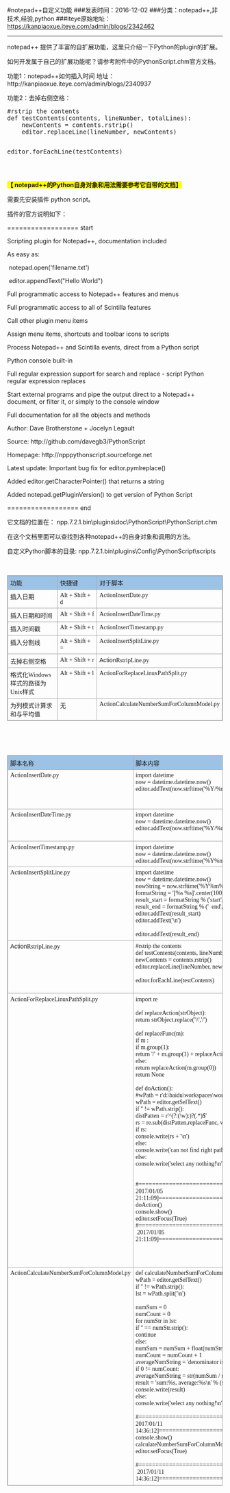 #notepad++自定义功能
###发表时间：2016-12-02
###分类：notepad++,非技术,经验,python
###iteye原始地址：<a href="https://kanpiaoxue.iteye.com/admin/blogs/2342462" target="_blank">https://kanpiaoxue.iteye.com/admin/blogs/2342462</a>

---

<div class="iteye-blog-content-contain"> 
 <p style="font-size: 14px;">notepad++ 提供了丰富的自扩展功能，这里只介绍一下Python的plugin的扩展。</p> 
 <p style="font-size: 14px;">如何开发属于自己的扩展功能呢？请参考附件中的PythonScript.chm官方文档。</p> 
 <p style="font-size: 14px;">功能1：notepad++如何插入时间 地址：http://kanpiaoxue.iteye.com/admin/blogs/2340937</p> 
 <p style="font-size: 14px;">功能2：去掉右侧空格：</p> 
 <pre name="code" class="python">#rstrip the contents
def testContents(contents, lineNumber, totalLines):                
	newContents = contents.rstrip()
	editor.replaceLine(lineNumber, newContents)

editor.forEachLine(testContents)</pre> 
 <p style="font-size: 14px;">&nbsp;</p> 
 <p style="font-size: 14px;"><span style="background-color: #ffff00;"><strong>【&nbsp;notepad++的Python自身对象和用法需要参考它自带的文档】</strong></span></p> 
 <p style="font-size: 14px;">需要先安装插件 python script。</p> 
 <p style="font-size: 14px;">插件的官方说明如下：</p> 
 <p style="font-size: 14px;">================== start</p> 
 <p>Scripting plugin for Notepad++, documentation included</p> 
 <p>As easy as:</p> 
 <p>&nbsp;notepad.open('filename.txt')</p> 
 <p>&nbsp;editor.appendText("Hello World")</p> 
 <p>Full programmatic access to Notepad++ features and menus</p> 
 <p>Full programmatic access to all of Scintilla features</p> 
 <p>Call other plugin menu items</p> 
 <p>Assign menu items, shortcuts and toolbar icons to scripts</p> 
 <p>Process Notepad++ and Scintilla events, direct from a Python script</p> 
 <p>Python console built-in</p> 
 <p>Full regular expression support for search and replace - script Python regular expression replaces</p> 
 <p>Start external programs and pipe the output direct to a Notepad++ document, or filter it, or simply to the console window</p> 
 <p>Full documentation for all the objects and methods</p> 
 <p>Author: Dave Brotherstone + Jocelyn Legault</p> 
 <p>Source: http://github.com/davegb3/PythonScript</p> 
 <p>Homepage: http://npppythonscript.sourceforge.net</p> 
 <p>Latest update: Important bug fix for editor.pymlreplace()</p> 
 <p>Added editor.getCharacterPointer() that returns a string</p> 
 <p>Added notepad.getPluginVersion() to get version of Python Script</p> 
 <p style="font-size: 14px;">================== end</p> 
 <p style="font-size: 14px;">它文档的位置在：&nbsp;npp.7.2.1.bin\plugins\doc\PythonScript\PythonScript.chm</p> 
 <p style="font-size: 14px;">在这个文档里面可以查找到各种notepad++的自身对象和调用的方法。</p> 
 <p style="font-size: 14px;">自定义Python脚本的目录:&nbsp;npp.7.2.1.bin\plugins\Config\PythonScript\scripts</p> 
 <p style="font-size: 14px;">&nbsp;</p> 
 <div style="direction: ltr;"> 
  <table style="direction: ltr; border-collapse: collapse; border-style: solid; border-color: #A3A3A3; border-width: 1pt;" border="1" cellspacing="0" cellpadding="0">
   <tbody> 
    <tr> 
     <td style="border-style: solid; border-color: #A3A3A3; border-width: 1pt; background-color: #9cc3e5; vertical-align: top; width: 1.2402in; padding: 4pt 4pt 4pt 4pt;"> <p style="margin: 0in; font-family: SimSun; font-size: 10.5pt;">功能</p> </td> 
     <td style="border-style: solid; border-color: #A3A3A3; border-width: 1pt; background-color: #9cc3e5; vertical-align: top; width: .9916in; padding: 4pt 4pt 4pt 4pt;"> <p style="margin: 0in; font-family: SimSun; font-size: 10.5pt;">快捷键</p> </td> 
     <td style="border-style: solid; border-color: #A3A3A3; border-width: 1pt; background-color: #9cc3e5; vertical-align: top; width: 1.7284in; padding: 4pt 4pt 4pt 4pt;"> <p style="margin: 0in; font-family: SimSun; font-size: 10.5pt;">对于脚本</p> </td> 
    </tr> 
    <tr> 
     <td style="border-style: solid; border-color: #A3A3A3; border-width: 1pt; vertical-align: top; width: 1.2402in; padding: 4pt 4pt 4pt 4pt;"> <p style="margin: 0in; font-family: SimSun; font-size: 10.5pt;">插入日期</p> </td> 
     <td style="border-style: solid; border-color: #A3A3A3; border-width: 1pt; vertical-align: top; width: .9916in; padding: 4pt 4pt 4pt 4pt;"> <p style="margin: 0in; font-family: Calibri; font-size: 10.5pt;" lang="en-US">Alt + Shift + d</p> </td> 
     <td style="border-style: solid; border-color: #A3A3A3; border-width: 1pt; vertical-align: top; width: 1.7284in; padding: 4pt 4pt 4pt 4pt;"> <p style="margin: 0in; font-family: Calibri; font-size: 10.5pt;">ActionInsertDate.py</p> </td> 
    </tr> 
    <tr> 
     <td style="border-style: solid; border-color: #A3A3A3; border-width: 1pt; vertical-align: top; width: 1.2402in; padding: 4pt 4pt 4pt 4pt;"> <p style="margin: 0in; font-family: SimSun; font-size: 10.5pt;">插入日期和时间</p> </td> 
     <td style="border-style: solid; border-color: #A3A3A3; border-width: 1pt; vertical-align: top; width: .9916in; padding: 4pt 4pt 4pt 4pt;"> <p style="margin: 0in; font-family: Calibri; font-size: 10.5pt;" lang="en-US">Alt + Shift + f</p> </td> 
     <td style="border-style: solid; border-color: #A3A3A3; border-width: 1pt; vertical-align: top; width: 1.7284in; padding: 4pt 4pt 4pt 4pt;"> <p style="margin: 0in; font-family: Calibri; font-size: 10.5pt;">ActionInsertDateTime.py</p> </td> 
    </tr> 
    <tr> 
     <td style="border-style: solid; border-color: #A3A3A3; border-width: 1pt; vertical-align: top; width: 1.2402in; padding: 4pt 4pt 4pt 4pt;"> <p style="margin: 0in; font-family: SimSun; font-size: 10.5pt;">插入时间戳</p> </td> 
     <td style="border-style: solid; border-color: #A3A3A3; border-width: 1pt; vertical-align: top; width: .9916in; padding: 4pt 4pt 4pt 4pt;"> <p style="margin: 0in; font-family: Calibri; font-size: 10.5pt;" lang="en-US">Alt + Shift + t</p> </td> 
     <td style="border-style: solid; border-color: #A3A3A3; border-width: 1pt; vertical-align: top; width: 1.7284in; padding: 4pt 4pt 4pt 4pt;"> <p style="margin: 0in; font-family: Calibri; font-size: 10.5pt;">ActionInsertTimestamp.py</p> </td> 
    </tr> 
    <tr> 
     <td style="border-style: solid; border-color: #A3A3A3; border-width: 1pt; vertical-align: top; width: 1.2402in; padding: 4pt 4pt 4pt 4pt;"> <p style="margin: 0in; font-family: SimSun; font-size: 10.5pt;">插入分割线</p> </td> 
     <td style="border-style: solid; border-color: #A3A3A3; border-width: 1pt; vertical-align: top; width: .9916in; padding: 4pt 4pt 4pt 4pt;"> <p style="margin: 0in; font-family: Calibri; font-size: 10.5pt;" lang="en-US">Alt + Shift + =</p> </td> 
     <td style="border-style: solid; border-color: #A3A3A3; border-width: 1pt; vertical-align: top; width: 1.7284in; padding: 4pt 4pt 4pt 4pt;"> <p style="margin: 0in; font-family: Calibri; font-size: 10.5pt;"><span style="font-family: Calibri;">ActionInsertSplitLine.py</span></p> </td> 
    </tr> 
    <tr> 
     <td style="border-style: solid; border-color: #A3A3A3; border-width: 1pt; vertical-align: top; width: 1.2402in; padding: 4pt 4pt 4pt 4pt;"> <p style="margin: 0in; font-family: SimSun; font-size: 10.5pt;">去掉右侧空格</p> </td> 
     <td style="border-style: solid; border-color: #A3A3A3; border-width: 1pt; vertical-align: top; width: .9916in; padding: 4pt 4pt 4pt 4pt;"> <p style="margin: 0in; font-family: Calibri; font-size: 10.5pt;" lang="en-US">Alt + Shift + r</p> </td> 
     <td style="border-style: solid; border-color: #A3A3A3; border-width: 1pt; vertical-align: top; width: 1.7284in; padding: 4pt 4pt 4pt 4pt;"> <p style="margin: 0in; font-family: Calibri; font-size: 10.5pt;"><span style="font-size: 1em; font-family: Helvetica, Tahoma, Arial, sans-serif;">Action</span>RstripLine.py</p> </td> 
    </tr> 
    <tr> 
     <td style="border-style: solid; border-color: #A3A3A3; border-width: 1pt; vertical-align: top; width: 1.2402in; padding: 4pt 4pt 4pt 4pt;"> <p style="margin: 0in; font-family: SimSun; font-size: 10.5pt;">格式化Windows样式的路径为Unix样式</p> </td> 
     <td style="border-style: solid; border-color: #A3A3A3; border-width: 1pt; vertical-align: top; width: .9916in; padding: 4pt 4pt 4pt 4pt;"> <p style="margin: 0in; font-family: Calibri; font-size: 10.5pt;" lang="en-US">Alt + Shift + l</p> </td> 
     <td style="border-style: solid; border-color: #A3A3A3; border-width: 1pt; vertical-align: top; width: 1.7284in; padding: 4pt 4pt 4pt 4pt;"> <p style="margin: 0in; font-family: Calibri; font-size: 10.5pt;"><span>ActionForReplaceLinuxPathSplit.py</span></p> </td> 
    </tr> 
    <tr> 
     <td style="border-style: solid; border-color: #A3A3A3; border-width: 1pt; vertical-align: top; width: 1.2402in; padding: 4pt 4pt 4pt 4pt;"> <p style="margin: 0in; font-family: SimSun; font-size: 10.5pt;">为列模式计算求和与平均值</p> </td> 
     <td style="border-style: solid; border-color: #A3A3A3; border-width: 1pt; vertical-align: top; width: .9916in; padding: 4pt 4pt 4pt 4pt;"> <p style="margin: 0in; font-family: Calibri; font-size: 10.5pt;" lang="en-US">无</p> </td> 
     <td style="border-style: solid; border-color: #A3A3A3; border-width: 1pt; vertical-align: top; width: 1.7284in; padding: 4pt 4pt 4pt 4pt;"> <p style="margin: 0in; font-family: Calibri; font-size: 10.5pt;"><span style="font-family: Calibri;">ActionCalculateNumberSumForColumnModel.py</span></p> </td> 
    </tr> 
   </tbody>
  </table> 
 </div> 
 <p style="font-size: 14px;">&nbsp;</p> 
 <p style="font-size: 14px;">&nbsp;</p> 
 <div style="direction: ltr;"> 
  <table style="direction: ltr; border-collapse: collapse; border-style: solid; border-color: #A3A3A3; border-width: 1pt;" border="1" cellspacing="0" cellpadding="0">
   <tbody> 
    <tr> 
     <td style="border-style: solid; border-color: #A3A3A3; border-width: 1pt; background-color: #9cc3e5; vertical-align: top; width: 1.6791in; padding: 4pt 4pt 4pt 4pt;"> <p style="margin: 0in; font-family: SimSun; font-size: 10.5pt;">脚本名称</p> </td> 
     <td style="border-style: solid; border-color: #A3A3A3; border-width: 1pt; background-color: #9cc3e5; vertical-align: top; width: 3.352in; padding: 4pt 4pt 4pt 4pt;"> <p style="margin: 0in; font-family: SimSun; font-size: 10.5pt;">脚本内容</p> </td> 
    </tr> 
    <tr> 
     <td style="border-style: solid; border-color: #A3A3A3; border-width: 1pt; vertical-align: top; width: 1.6791in; padding: 4pt 4pt 4pt 4pt;"> <p style="margin: 0in; font-family: Calibri; font-size: 10.5pt;">ActionInsertDate.py</p> </td> 
     <td style="border-style: solid; border-color: #A3A3A3; border-width: 1pt; vertical-align: top; width: 3.352in; padding: 4pt 4pt 4pt 4pt;"> <p style="margin: 0in; font-family: Calibri; font-size: 10.5pt;">import datetime</p> <p style="margin: 0in; font-family: Calibri; font-size: 10.5pt;">now = datetime.datetime.now()</p> <p style="margin: 0in; font-family: Calibri; font-size: 10.5pt;">editor.addText(now.strftime('%Y/%m/%d'))</p> <p style="margin: 0in; font-family: Calibri; font-size: 10.5pt;"><br> &nbsp;</p> </td> 
    </tr> 
    <tr> 
     <td style="border-style: solid; border-color: #A3A3A3; border-width: 1pt; vertical-align: top; width: 1.6791in; padding: 4pt 4pt 4pt 4pt;"> <p style="margin: 0in; font-family: Calibri; font-size: 10.5pt;">ActionInsertDateTime.py</p> </td> 
     <td style="border-style: solid; border-color: #A3A3A3; border-width: 1pt; vertical-align: top; width: 3.352in; padding: 4pt 4pt 4pt 4pt;"> <p style="margin: 0in; font-family: Calibri; font-size: 10.5pt;">import datetime</p> <p style="margin: 0in; font-family: Calibri; font-size: 10.5pt;">now = datetime.datetime.now()</p> <p style="margin: 0in; font-family: Calibri; font-size: 10.5pt;">editor.addText(now.strftime('%Y/%m/%d %H:%M'))</p> <p style="margin: 0in; font-family: Calibri; font-size: 10.5pt;">&nbsp;</p> </td> 
    </tr> 
    <tr> 
     <td style="border-style: solid; border-color: #A3A3A3; border-width: 1pt; vertical-align: top; width: 1.6791in; padding: 4pt 4pt 4pt 4pt;"> <p style="margin: 0in; font-family: Calibri; font-size: 10.5pt;">ActionInsertTimestamp.py</p> </td> 
     <td style="border-style: solid; border-color: #A3A3A3; border-width: 1pt; vertical-align: top; width: 3.352in; padding: 4pt 4pt 4pt 4pt;"> <p style="margin: 0in; font-family: Calibri; font-size: 10.5pt;">import datetime</p> <p style="margin: 0in; font-family: Calibri; font-size: 10.5pt;">now = datetime.datetime.now()</p> <p style="margin: 0in; font-family: Calibri; font-size: 10.5pt;">editor.addText(now.strftime('%Y%m%d%H%M%S'))</p> </td> 
    </tr> 
    <tr> 
     <td style="border-style: solid; border-color: #A3A3A3; border-width: 1pt; vertical-align: top; width: 1.6791in; padding: 4pt 4pt 4pt 4pt;"> <p style="margin: 0in; font-family: Calibri; font-size: 10.5pt;"><span style="font-family: Calibri;">ActionInsertSplitLine.py</span></p> </td> 
     <td style="border-style: solid; border-color: #A3A3A3; border-width: 1pt; vertical-align: top; width: 3.352in; padding: 4pt 4pt 4pt 4pt;"> <p style="margin: 0in; font-family: Calibri; font-size: 10.5pt;"><span style="font-family: Calibri;">import datetime</span></p> <p style="margin: 0in; font-family: Calibri; font-size: 10.5pt;"><span style="font-family: Calibri;">now = datetime.datetime.now()</span></p> <p style="margin: 0in; font-family: Calibri; font-size: 10.5pt;"><span style="font-family: Calibri;">nowString = now.strftime('%Y%m%d%H%M%S')</span></p> <p style="margin: 0in; font-family: Calibri; font-size: 10.5pt;"><span style="font-family: Calibri;">formatString = '[%s %s]'.center(100,'=')</span></p> <p style="margin: 0in; font-family: Calibri; font-size: 10.5pt;"><span style="font-family: Calibri;">result_start = formatString % ('start', nowString)</span></p> <p style="margin: 0in; font-family: Calibri; font-size: 10.5pt;"><span style="font-family: Calibri;">result_end = formatString % (' &nbsp;end', nowString)</span></p> <p style="margin: 0in; font-family: Calibri; font-size: 10.5pt;"><span style="font-family: Calibri;">editor.addText(result_start)</span></p> <p style="margin: 0in; font-family: Calibri; font-size: 10.5pt;"><span style="font-family: Calibri;">editor.addText('\n')</span></p> <p style="margin: 0in; font-family: Calibri; font-size: 10.5pt;">&nbsp;</p> <p style="margin: 0in; font-family: Calibri; font-size: 10.5pt;"><span style="font-family: Calibri;">editor.addText(result_end)</span></p> </td> 
    </tr> 
    <tr> 
     <td style="border-style: solid; border-color: #A3A3A3; border-width: 1pt; vertical-align: top; width: 1.6791in; padding: 4pt 4pt 4pt 4pt;"> <p style="margin: 0in; font-family: Calibri; font-size: 10.5pt;"><span style="font-size: 1em; font-family: Helvetica, Tahoma, Arial, sans-serif;">Action</span>RstripLine.py</p> </td> 
     <td style="border-style: solid; border-color: #A3A3A3; border-width: 1pt; vertical-align: top; width: 3.352in; padding: 4pt 4pt 4pt 4pt;"> <p style="margin: 0in; font-family: Calibri; font-size: 10.5pt;">#rstrip the contents</p> <p style="margin: 0in; font-family: Calibri; font-size: 10.5pt;">def testContents(contents, lineNumber, totalLines):&nbsp;&nbsp;&nbsp;&nbsp;&nbsp;&nbsp;&nbsp;&nbsp;&nbsp;&nbsp;&nbsp;&nbsp;&nbsp;&nbsp;&nbsp;</p> <p style="margin: 0in; font-family: Calibri; font-size: 10.5pt;">newContents = contents.rstrip()</p> <p style="margin: 0in; font-family: Calibri; font-size: 10.5pt;">editor.replaceLine(lineNumber, newContents)</p> <p style="margin: 0in; font-family: Calibri; font-size: 10.5pt;">&nbsp;</p> <p style="margin: 0in; font-family: Calibri; font-size: 10.5pt;">editor.forEachLine(testContents)</p> <p style="margin: 0in; font-family: Calibri; font-size: 10.5pt;">&nbsp;</p> </td> 
    </tr> 
    <tr> 
     <td style="border-style: solid; border-color: #A3A3A3; border-width: 1pt; vertical-align: top; width: 1.6791in; padding: 4pt 4pt 4pt 4pt;"> <p style="margin: 0in; font-family: Calibri; font-size: 10.5pt;"><span>ActionForReplaceLinuxPathSplit.py</span></p> </td> 
     <td style="border-style: solid; border-color: #A3A3A3; border-width: 1pt; vertical-align: top; width: 3.352in; padding: 4pt 4pt 4pt 4pt;"> <p style="margin: 0in; font-family: Calibri; font-size: 10.5pt;"><span style="font-family: Calibri;">import re</span></p> <p style="margin: 0in; font-family: Calibri; font-size: 10.5pt;"><span style="font-family: Calibri;">&nbsp;</span></p> <p style="margin: 0in; font-family: Calibri; font-size: 10.5pt;"><span style="font-family: Calibri;">def replaceAction(strObject):</span></p> <p style="margin: 0in; font-family: Calibri; font-size: 10.5pt;"><span style="font-family: Calibri;">return strObject.replace('\\','/')</span></p> <p style="margin: 0in; font-family: Calibri; font-size: 10.5pt;"><span style="font-family: Calibri;">&nbsp;</span></p> <p style="margin: 0in; font-family: Calibri; font-size: 10.5pt;"><span style="font-family: Calibri;">def replaceFunc(m):</span></p> <p style="margin: 0in; font-family: Calibri; font-size: 10.5pt;"><span style="font-family: Calibri;">if m :</span></p> <p style="margin: 0in; font-family: Calibri; font-size: 10.5pt;"><span style="font-family: Calibri;">if m.group(1):</span></p> <p style="margin: 0in; font-family: Calibri; font-size: 10.5pt;"><span style="font-family: Calibri;">return '/' + m.group(1) + replaceAction(m.group(2))</span></p> <p style="margin: 0in; font-family: Calibri; font-size: 10.5pt;"><span style="font-family: Calibri;">else:</span></p> <p style="margin: 0in; font-family: Calibri; font-size: 10.5pt;"><span style="font-family: Calibri;">return replaceAction(m.group(0))</span></p> <p style="margin: 0in; font-family: Calibri; font-size: 10.5pt;"><span style="font-family: Calibri;">return None</span></p> <p style="margin: 0in; font-family: Calibri; font-size: 10.5pt;"><span style="font-family: Calibri;">&nbsp;</span></p> <p style="margin: 0in; font-family: Calibri; font-size: 10.5pt;"><span style="font-family: Calibri;">def doAction():</span></p> <p style="margin: 0in; font-family: Calibri; font-size: 10.5pt;"><span style="font-family: Calibri;">#wPath = r'd:\baidu\workspaces\workspace_java\dmap-console'</span></p> <p style="margin: 0in; font-family: Calibri; font-size: 10.5pt;"><span style="font-family: Calibri;">wPath = editor.getSelText()</span></p> <p style="margin: 0in; font-family: Calibri; font-size: 10.5pt;"><span style="font-family: Calibri;">if '' != wPath.strip():</span></p> <p style="margin: 0in; font-family: Calibri; font-size: 10.5pt;"><span style="font-family: Calibri;">distPatten = r'^(?:(\w):)?(.*)$'</span></p> <p style="margin: 0in; font-family: Calibri; font-size: 10.5pt;"><span style="font-family: Calibri;">rs = re.sub(distPatten,replaceFunc, wPath)</span></p> <p style="margin: 0in; font-family: Calibri; font-size: 10.5pt;"><span style="font-family: Calibri;">if rs:</span></p> <p style="margin: 0in; font-family: Calibri; font-size: 10.5pt;"><span style="font-family: Calibri;">console.write(rs + '\n')</span></p> <p style="margin: 0in; font-family: Calibri; font-size: 10.5pt;"><span style="font-family: Calibri;">else:</span></p> <p style="margin: 0in; font-family: Calibri; font-size: 10.5pt;"><span style="font-family: Calibri;">console.write('can not find right path of windows style\n')</span></p> <p style="margin: 0in; font-family: Calibri; font-size: 10.5pt;"><span style="font-family: Calibri;">else:</span></p> <p style="margin: 0in; font-family: Calibri; font-size: 10.5pt;"><span style="font-family: Calibri;">console.write('select any nothing!\n')</span></p> <p style="margin: 0in; font-family: Calibri; font-size: 10.5pt;"><span style="font-family: Calibri;">&nbsp;</span></p> <p style="margin: 0in; font-family: Calibri; font-size: 10.5pt;"><span style="font-family: Calibri;">&nbsp;</span></p> <p style="margin: 0in; font-family: Calibri; font-size: 10.5pt;"><span style="font-family: Calibri;">#==============================================[start 2017/01/05 21:11:09]===============================================</span></p> <p style="margin: 0in; font-family: Calibri; font-size: 10.5pt;"><span style="font-family: Calibri;">doAction()</span></p> <p style="margin: 0in; font-family: Calibri; font-size: 10.5pt;"><span style="font-family: Calibri;">console.show()</span></p> <p style="margin: 0in; font-family: Calibri; font-size: 10.5pt;"><span style="font-family: Calibri;">editor.setFocus(True)&nbsp;</span></p> <p style="margin: 0in; font-family: Calibri; font-size: 10.5pt;"><span style="font-family: Calibri;">#==============================================[ end &nbsp;2017/01/05 21:11:09]===============================================</span></p> <p>&nbsp;</p> </td> 
    </tr> 
    <tr> 
     <td style="border-style: solid; border-color: #A3A3A3; border-width: 1pt; vertical-align: top; width: 1.6791in; padding: 4pt 4pt 4pt 4pt;"> <p style="margin: 0in; font-family: Calibri; font-size: 10.5pt;"><span style="font-family: Calibri;">ActionCalculateNumberSumForColumnModel.py</span></p> </td> 
     <td style="border-style: solid; border-color: #A3A3A3; border-width: 1pt; vertical-align: top; width: 3.352in; padding: 4pt 4pt 4pt 4pt;"> <p style="margin: 0in; font-family: Calibri; font-size: 10.5pt;"><span style="font-family: Calibri;">def calculateNumberSumForColumnModel():</span></p> <p style="margin: 0in; font-family: Calibri; font-size: 10.5pt;"><span style="font-family: Calibri;">wPath = editor.getSelText()</span></p> <p style="margin: 0in; font-family: Calibri; font-size: 10.5pt;"><span style="font-family: Calibri;">if '' != wPath.strip():</span></p> <p style="margin: 0in; font-family: Calibri; font-size: 10.5pt;"><span style="font-family: Calibri;">lst = wPath.split('\n')</span></p> <p style="margin: 0in; font-family: Calibri; font-size: 10.5pt;"><span style="font-family: Calibri;">&nbsp;</span></p> <p style="margin: 0in; font-family: Calibri; font-size: 10.5pt;"><span style="font-family: Calibri;">numSum = 0</span></p> <p style="margin: 0in; font-family: Calibri; font-size: 10.5pt;"><span style="font-family: Calibri;">numCount = 0</span></p> <p style="margin: 0in; font-family: Calibri; font-size: 10.5pt;"><span style="font-family: Calibri;">for numStr in lst:</span></p> <p style="margin: 0in; font-family: Calibri; font-size: 10.5pt;"><span style="font-family: Calibri;">if '' == numStr.strip():</span></p> <p style="margin: 0in; font-family: Calibri; font-size: 10.5pt;"><span style="font-family: Calibri;">continue</span></p> <p style="margin: 0in; font-family: Calibri; font-size: 10.5pt;"><span style="font-family: Calibri;">else:</span></p> <p style="margin: 0in; font-family: Calibri; font-size: 10.5pt;"><span style="font-family: Calibri;">numSum = numSum + float(numStr)</span></p> <p style="margin: 0in; font-family: Calibri; font-size: 10.5pt;"><span style="font-family: Calibri;">numCount = numCount + 1</span></p> <p style="margin: 0in; font-family: Calibri; font-size: 10.5pt;"><span style="font-family: Calibri;">averageNumString = 'denominator is 0'</span></p> <p style="margin: 0in; font-family: Calibri; font-size: 10.5pt;"><span style="font-family: Calibri;">if 0 != numCount:</span></p> <p style="margin: 0in; font-family: Calibri; font-size: 10.5pt;"><span style="font-family: Calibri;">averageNumString = str(numSum / numCount)</span></p> <p style="margin: 0in; font-family: Calibri; font-size: 10.5pt;"><span style="font-family: Calibri;">result = 'sum:%s, average:%s\n' % (str(numSum), averageNumString)</span></p> <p style="margin: 0in; font-family: Calibri; font-size: 10.5pt;"><span style="font-family: Calibri;">console.write(result)</span></p> <p style="margin: 0in; font-family: Calibri; font-size: 10.5pt;"><span style="font-family: Calibri;">else:</span></p> <p style="margin: 0in; font-family: Calibri; font-size: 10.5pt;"><span style="font-family: Calibri;">console.write('select any nothing!\n')</span></p> <p style="margin: 0in; font-family: Calibri; font-size: 10.5pt;"><span style="font-family: Calibri;">&nbsp;</span></p> <p style="margin: 0in; font-family: Calibri; font-size: 10.5pt;"><span style="font-family: Calibri;">#==============================================[start 2017/01/11 14:36:12]===============================================</span></p> <p style="margin: 0in; font-family: Calibri; font-size: 10.5pt;"><span style="font-family: Calibri;">console.show()</span></p> <p style="margin: 0in; font-family: Calibri; font-size: 10.5pt;"><span style="font-family: Calibri;">calculateNumberSumForColumnModel()</span></p> <p style="margin: 0in; font-family: Calibri; font-size: 10.5pt;"><span style="font-family: Calibri;">editor.setFocus(True)</span></p> <p style="margin: 0in; font-family: Calibri; font-size: 10.5pt;">&nbsp;</p> <p style="margin: 0in; font-family: Calibri; font-size: 10.5pt;"><span style="font-family: Calibri;">#==============================================[ end &nbsp;2017/01/11 14:36:12]===============================================</span></p> </td> 
    </tr> 
   </tbody>
  </table> 
 </div> 
 <p style="font-size: 14px;">&nbsp;</p> 
</div>